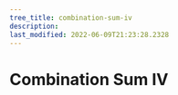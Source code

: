 ```yaml
---
tree_title: combination-sum-iv
description: 
last_modified: 2022-06-09T21:23:28.2328
---
```


# Combination Sum IV
